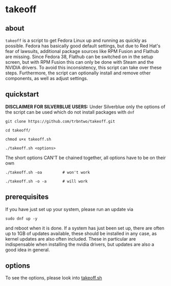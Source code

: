 # takeoff

## about

`takeoff` is a script to get Fedora Linux up and running as quickly as possible. Fedora has basically good default settings, but due to Red Hat's fear of lawsuits, additional package sources like RPM Fusion and Flathub are missing. Since Fedora 38, Flathub can be switched on in the setup screen, but with RPM Fusion this can only be done with Steam and the NVIDIA drivers. To avoid this inconsistency, this script can take over these steps. Furthermore, the script can optionally install and remove other components, as well as adjust settings.

## quickstart

**DISCLAIMER FOR SILVERBLUE USERS:**
Under Silverblue only the options of the script can be used which do not install packages with `dnf`

```
git clone https://github.com/trbntwo/takeoff.git
```
```
cd takeoff/
```
```
chmod u+x takeoff.sh
```
```
./takeoff.sh <options>
```

The short options CAN'T be chained together, all options have to be on their own
```
./takeoff.sh -oa         # won't work
```
```
./takeoff.sh -o -a       # will work
```

## prerequisites

If you have just set up your system, please run an update via 
```
sudo dnf up -y
```
and reboot when it is done.
If a system has just been set up, there are often up to 1GB of updates available, these should be installed in any case, as kernel updates are also often included. These in particular are indispensable when installing the nvidia drivers, but updates are also a good idea in general.

## options
To see the options, please look into [takeoff.sh](./takeoff.sh)